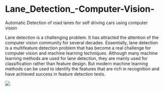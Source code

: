 # Lane_Detection_-Computer-Vision- 
Automatic Detection of road lanes for self driving cars using computer vision


Lane detection is a challenging problem. It has attracted the attention of the computer vision community for several decades.
Essentially, lane detection is a multifeature detection problem that has become a real challenge for computer vision and machine learning
techniques. Although many machine learning methods are used for lane detection,
they are mainly used for classification rather than feature design. 
But modern machine learning methods can be used to identify the features that are rich in recognition and have achieved
success in feature detection tests.


<img src = "model/giithub-lane1.PNG">
